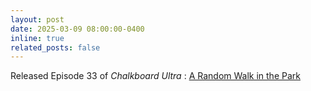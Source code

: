 ```yaml
---
layout: post
date: 2025-03-09 08:00:00-0400
inline: true
related_posts: false
---
```


Released Episode 33 of <em>Chalkboard Ultra</em> : [A Random Walk in the Park](https://open.spotify.com/episode/2ukvpV5tkpyeeRvDLiufhv?si=6e023296728741a3)
